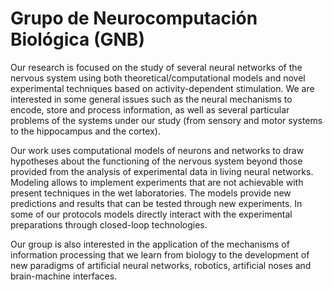 # Grupo de Neurocomputación Biológica (GNB)

Our research is focused on the study of several neural networks of the nervous system using both theoretical/computational models and novel experimental techniques based on activity-dependent stimulation. We are interested in some general issues such as the neural mechanisms to encode, store and process information, as well as several particular problems of the systems under our study (from sensory and motor systems to the hippocampus and the cortex).

Our work uses computational models of neurons and networks to draw hypotheses about the functioning of the nervous system beyond those provided from the analysis of experimental data in living neural networks. Modeling allows to implement experiments that are not achievable with present techniques in the wet laboratories. The models provide new predictions and results that can be tested through new experiments. In some of our protocols models directly interact with the experimental preparations through closed-loop technologies.

Our group is also interested in the application of the mechanisms of information processing that we learn from biology to the development of new paradigms of artificial neural networks, robotics, artificial noses and brain-machine interfaces.
